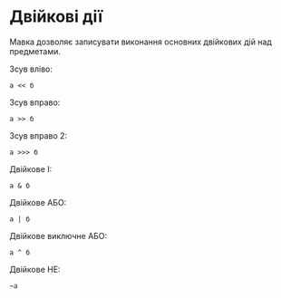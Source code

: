 # Двійкові дії

<subject>Мавка</subject> дозволяє записувати виконання основних двійкових дій над предметами.

Зсув вліво:

```мавка
а << б
```

Зсув вправо:

```мавка
а >> б
```

Зсув вправо 2:

```мавка
а >>> б
```

Двійкове І:

```мавка
а & б
```

Двійкове АБО:

```мавка
а | б
```

Двійкове виключне АБО:

```мавка
а ^ б
```

Двійкове НЕ:

```мавка
~а
```